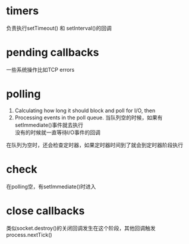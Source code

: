 # timers
负责执行setTimeout() 和 setInterval()的回调

# pending callbacks
一些系统操作比如TCP errors

# polling
1. Calculating how long it should block and poll for I/O, then
2. Processing events in the poll queue.
当队列空的时候，如果有setImmediate()事件就去执行  
没有的时候就一直等待I/O事件的回调

在队列为空时，还会检查定时器，如果定时器时间到了就会到定时器阶段执行

# check
在polling空，有setImmediate()时进入

# close callbacks
类似socket.destroy()的关闭回调发生在这个阶段，其他回调触发process.nextTick()